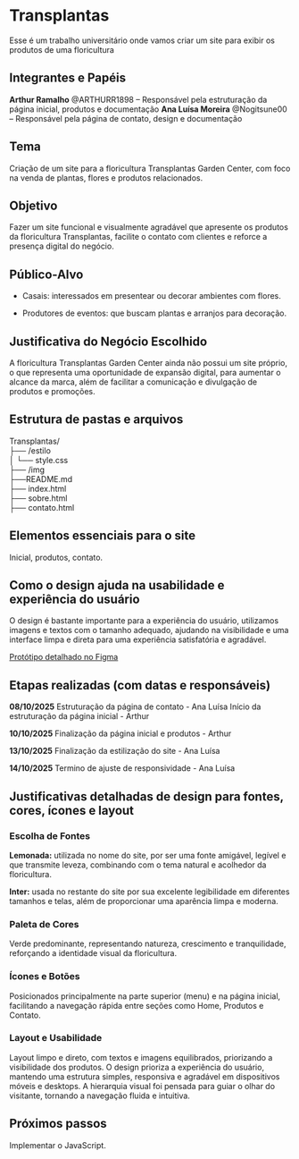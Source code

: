 # Transplantas
Esse é um trabalho universitário onde vamos criar um site para exibir os produtos de uma floricultura

## Integrantes e Papéis
**Arthur Ramalho** @ARTHURR1898 – Responsável pela estruturação da página inicial, produtos e documentação
**Ana Luísa Moreira** @Nogitsune00 – Responsável pela página de contato, design e documentação

## Tema
Criação de um site para a floricultura Transplantas Garden Center, com foco na venda de plantas, flores e produtos relacionados.

## Objetivo
Fazer um site funcional e visualmente agradável que apresente os produtos da floricultura Transplantas, facilite o contato com clientes e reforce a presença digital do negócio.

## Público-Alvo
- Casais: interessados em presentear ou decorar ambientes com flores.

- Produtores de eventos: que buscam plantas e arranjos para decoração.


## Justificativa do Negócio Escolhido
A floricultura Transplantas Garden Center ainda não possui um site próprio, o que representa uma oportunidade de expansão digital, para aumentar o alcance da marca, além de facilitar a comunicação e divulgação de produtos e promoções.

## Estrutura de pastas e arquivos
Transplantas/  
├── /estilo  
│   └── style.css           
├── /img  
├──README.md  
├── index.html                
├── sobre.html             
├── contato.html            

## Elementos essenciais para o site
Inicial, produtos, contato.

## Como o design ajuda na usabilidade e experiência do usuário
O design é bastante importante para a  experiência do usuário,  utilizamos imagens e textos com o tamanho adequado, ajudando na visibilidade e  uma interface limpa e direta para uma experiência satisfatória e agradável.

[Protótipo detalhado no Figma](https://www.figma.com/design/MTeJ6MqGfnK5ulyaLB1oE6/Transplantas?node-id=0-1&t=prtKcw9bp3SQoPoF-1 )

## Etapas realizadas (com datas e responsáveis)
**08/10/2025**
Estruturação da página de contato - Ana Luísa
Início da estruturação da página inicial - Arthur

**10/10/2025**
Finalização da página inicial e produtos - Arthur

**13/10/2025**
Finalização da estilização do site - Ana Luísa

**14/10/2025**
Termino de ajuste de responsividade - Ana Luísa

## Justificativas detalhadas de design para fontes, cores, ícones e layout
### Escolha de Fontes
**Lemonada:** utilizada no nome do site, por ser uma fonte amigável, legível e que transmite leveza, combinando com o tema natural e acolhedor da floricultura.

**Inter:** usada no restante do site por sua excelente legibilidade em diferentes tamanhos e telas, além de proporcionar uma aparência limpa e moderna.

### Paleta de Cores
Verde predominante, representando natureza, crescimento e tranquilidade, reforçando a identidade visual da floricultura.

### Ícones e Botões
Posicionados principalmente na parte superior (menu) e na página inicial, facilitando a navegação rápida entre seções como Home, Produtos e Contato.

### Layout e Usabilidade
Layout limpo e direto, com textos e imagens equilibrados, priorizando a visibilidade dos produtos.
O design prioriza a experiência do usuário, mantendo uma estrutura simples, responsiva e agradável em dispositivos móveis e desktops.
A hierarquia visual foi pensada para guiar o olhar do visitante, tornando a navegação fluida e intuitiva.

## Próximos passos
Implementar o JavaScript.